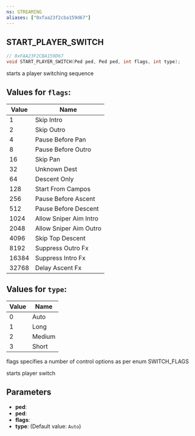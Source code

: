 ```yaml
---
ns: STREAMING
aliases: ["0xfaa23f2cba159d67"]
---
```

## START_PLAYER_SWITCH

```c
// 0xFAA23F2CBA159D67
void START_PLAYER_SWITCH(Ped ped, Ped ped, int flags, int type);
```

starts a player switching sequence

## Values for `flags`:
| Value | Name |
| --- | --- |
| 1 | Skip Intro |
| 2 | Skip Outro |
| 4 | Pause Before Pan |
| 8 | Pause Before Outro |
| 16 | Skip Pan |
| 32 | Unknown Dest |
| 64 | Descent Only |
| 128 | Start From Campos |
| 256 | Pause Before Ascent |
| 512 | Pause Before Descent |
| 1024 | Allow Sniper Aim Intro |
| 2048 | Allow Sniper Aim Outro |
| 4096 | Skip Top Descent |
| 8192 | Suppress Outro Fx |
| 16384 | Suppress Intro Fx |
| 32768 | Delay Ascent Fx |


## Values for `type`:
| Value | Name |
| --- | --- |
| 0 | Auto |
| 1 | Long |
| 2 | Medium |
| 3 | Short |


flags specifies a number of control options as per enum SWITCH_FLAGS

starts player switch


## Parameters
* **ped**: 
* **ped**: 
* **flags**: 
* **type**: (Default value: `Auto`)
